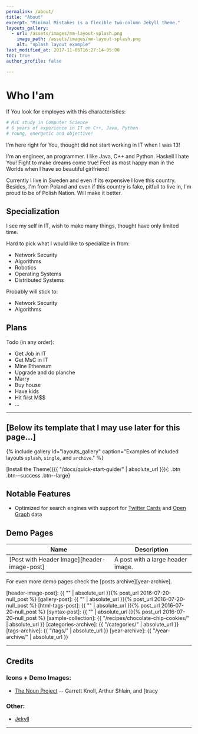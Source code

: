 ```yaml
---
permalink: /about/
title: "About"
excerpt: "Minimal Mistakes is a flexible two-column Jekyll theme."
layouts_gallery:
  - url: /assets/images/mm-layout-splash.png
    image_path: /assets/images/mm-layout-splash.png
    alt: "splash layout example"
last_modified_at: 2017-11-06T16:27:14-05:00
toc: true
author_profile: false

---
```


# Who I'am

If You look for employes with this characteristics:
```bash
# MsC study in Computer Science
# 6 years of experience in IT on C++, Java, Python
# Young, energetic and objective!
```

I'm here right for You, thought did not start working in IT when I was 13!

I'm an engineer, an programmer. I like Java, C++ and Python. Haskell I hate You! 
Fight to make dreams come true! Feel as most happy man in the Worlds when I have so beautiful girlfriend!

Currently I live in Sweden and even if its expensive I love this country. Besides, I'm from Poland and even if this country is fake, pitfull to live in, I'm proud to be of Polish Nation. Will make it better.

## Specialization

I see my self in IT, wish to make many things, thought have only limited time.

Hard to pick what I would like to specialize in from:
- Network Security
- Algorithms
- Robotics
- Operating Systems
- Distributed Systems

Probably will stick to:
- Network Security
- Algorithms

## Plans

Todo (in any order):
- Get Job in IT
- Get MsC in IT
- Mine Ethereum
- Upgrade and do planche
- Marry
- Buy house
- Have kids
- Hit first M$$
- ...

---
[Below its template that I may use later for this page...]
---

{% include gallery id="layouts_gallery" caption="Examples of included layouts `splash`, `single`, and `archive`." %}

[Install the Theme]({{ "/docs/quick-start-guide/" | absolute_url }}){: .btn .btn--success .btn--large}

## Notable Features

- Optimized for search engines with support for [Twitter Cards](https://dev.twitter.com/cards/overview) and [Open Graph](http://ogp.me/) data


## Demo Pages

| Name                                        | Description                                           |
| ------------------------------------------- | ----------------------------------------------------- |
| [Post with Header Image][header-image-post] | A post with a large header image. |


For even more demo pages check the [posts archive][year-archive].

[header-image-post]: {{ "" | absolute_url }}{% post_url 2016-07-20-null_post %}
[gallery-post]: {{ "" | absolute_url }}{% post_url 2016-07-20-null_post %}
[html-tags-post]: {{ "" | absolute_url }}{% post_url 2016-07-20-null_post %}
[syntax-post]: {{ "" | absolute_url }}{% post_url 2016-07-20-null_post %}
[sample-collection]: {{ "/recipes/chocolate-chip-cookies/" | absolute_url }}
[categories-archive]: {{ "/categories/" | absolute_url }}
[tags-archive]: {{ "/tags/" | absolute_url }}
[year-archive]: {{ "/year-archive/" | absolute_url }}

---

## Credits

### Icons + Demo Images:

- [The Noun Project](https://thenounproject.com) -- Garrett Knoll, Arthur Shlain, and [tracy 

### Other:

- [Jekyll](https://jekyllrb.com/)

---
